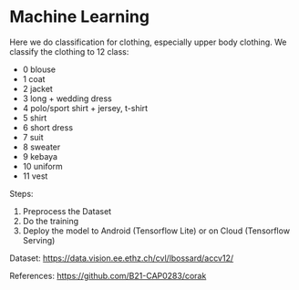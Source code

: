 # **Machine Learning**

Here we do classification for clothing, especially upper body clothing. We classify the clothing to 12 class:

*   0 blouse
*   1 coat
*   2 jacket
*   3 long + wedding dress
*   4 polo/sport shirt + jersey, t-shirt
*   5 shirt
*   6 short dress
*   7 suit
*   8 sweater
*   9 kebaya
*   10 uniform
*   11 vest

Steps:
1.  Preprocess the Dataset
2.  Do the training
3.  Deploy the model to Android (Tensorflow Lite) or on Cloud (Tensorflow Serving)

Dataset:
https://data.vision.ee.ethz.ch/cvl/lbossard/accv12/

References:
https://github.com/B21-CAP0283/corak
